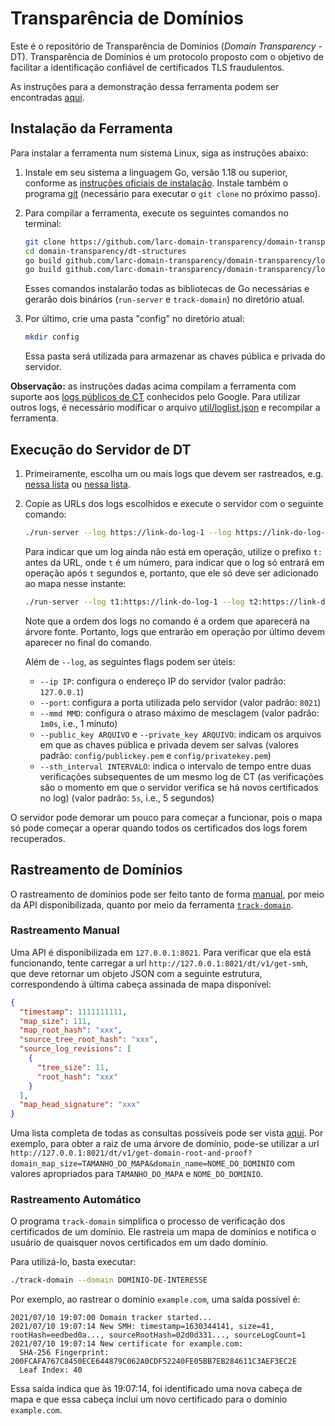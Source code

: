 # Transparência de Domínios

Este é o repositório de Transparência de Domínios (_Domain Transparency_ - DT). Transparência de Domínios é
um protocolo proposto com o objetivo de facilitar a identificação confiável
de certificados TLS fraudulentos.

As instruções para a demonstração dessa ferramenta podem ser encontradas [aqui](demo/README.md).

## Instalação da Ferramenta

Para instalar a ferramenta num sistema Linux, siga as instruções abaixo:

1. Instale em seu sistema a linguagem Go, versão 1.18 ou superior, conforme
   as [instruções oficiais de instalação](https://golang.org/doc/install).
   Instale também o programa [git](https://git-scm.com/downloads)
   (necessário para executar o `git clone` no próximo passo).

2. Para compilar a ferramenta, execute os seguintes comandos no terminal:

   ```bash
   git clone https://github.com/larc-domain-transparency/domain-transparency
   cd domain-transparency/dt-structures
   go build github.com/larc-domain-transparency/domain-transparency/log-server/dt-structures/cmd/run-server
   go build github.com/larc-domain-transparency/domain-transparency/log-server/dt-structures/cmd/track-domain
   ```

   Esses comandos instalarão todas as bibliotecas de Go necessárias e
   gerarão dois binários (`run-server` e `track-domain`) no diretório atual.

3. Por último, crie uma pasta "config" no diretório atual:

   ```bash
   mkdir config
   ```

   Essa pasta será utilizada para armazenar as chaves pública e privada do servidor.

**Observação:** as instruções dadas acima compilam a ferramenta com suporte
aos [logs públicos de CT](https://www.gstatic.com/ct/log_list/v2/all_logs_list.json)
conhecidos pelo Google. Para utilizar outros logs, é necessário modificar
o arquivo [util/loglist.json](util/loglist.json) e recompilar a ferramenta.

## Execução do Servidor de DT

1. Primeiramente, escolha um ou mais logs que devem ser rastreados,
   e.g. [nessa lista](https://ct.cloudflare.com/logs) ou
   [nessa lista](https://www.gstatic.com/ct/log_list/v2/log_list.json).

2. Copie as URLs dos logs escolhidos e execute o servidor com o seguinte
   comando:

   ```bash
   ./run-server --log https://link-do-log-1 --log https://link-do-log-2 ...
   ```

   Para indicar que um log ainda não está em operação, utilize o prefixo `t:`
   antes da URL, onde `t` é um número, para indicar que o log só entrará em
   operação após `t` segundos e, portanto, que ele só deve ser adicionado
   ao mapa nesse instante:

   ```bash
   ./run-server --log t1:https://link-do-log-1 --log t2:https://link-do-log-2 ...
   ```

   Note que a ordem dos logs no comando é a ordem que aparecerá na árvore fonte.
   Portanto, logs que entrarão em operação por último devem aparecer no final
   do comando.

   Além de `--log`, as seguintes flags podem ser úteis:

   - `--ip IP`: configura o endereço IP do servidor (valor padrão: `127.0.0.1`)
   - `--port`: configura a porta utilizada pelo servidor (valor padrão: `8021`)
   - `--mmd MMD`: configura o atraso máximo de mesclagem (valor padrão: `1m0s`, i.e., 1 minuto)
   - `--public_key ARQUIVO` e `--private_key ARQUIVO`: indicam os arquivos em que as
     chaves pública e privada devem ser salvas (valores padrão: `config/publickey.pem`
     e `config/privatekey.pem`)
   - `--sth_interval INTERVALO`: indica o intervalo de tempo entre duas verificações
     subsequentes de um mesmo log de CT (as verificações são o momento em que o servidor
     verifica se há novos certificados no log) (valor padrão: `5s`, i.e., 5 segundos)

O servidor pode demorar um pouco para começar a funcionar, pois o mapa
só pode começar a operar quando todos os certificados dos logs forem
recuperados.

## Rastreamento de Domínios

O rastreamento de domínios pode ser feito tanto de forma
[manual](#rastreamento-manual), por meio da API disponibilizada, quanto por meio
da ferramenta [`track-domain`](#rastreamento-automático).

### Rastreamento Manual

Uma API é disponibilizada em `127.0.0.1:8021`. Para verificar que ela está
funcionando, tente carregar a url `http://127.0.0.1:8021/dt/v1/get-smh`,
que deve retornar um objeto JSON com a seguinte estrutura, correspondendo
à última cabeça assinada de mapa disponível:

```json
{
  "timestamp": 1111111111,
  "map_size": 111,
  "map_root_hash": "xxx",
  "source_tree_root_hash": "xxx",
  "source_log_revisions": [
    {
      "tree_size": 11,
      "root_hash": "xxx"
    }
  ],
  "map_head_signature": "xxx"
}
```

Uma lista completa de todas as consultas possíveis pode ser vista [aqui](API.md).
Por exemplo, para obter a raiz de uma árvore de domínio, pode-se utilizar a url
`http://127.0.0.1:8021/dt/v1/get-domain-root-and-proof?domain_map_size=TAMANHO_DO_MAPA&domain_name=NOME_DO_DOMINIO`
com valores apropriados para `TAMANHO_DO_MAPA` e `NOME_DO_DOMINIO`.

### Rastreamento Automático

O programa `track-domain` simplifica o processo de verificação
dos certificados de um domínio. Ele rastreia um mapa de domínios
e notifica o usuário de quaisquer novos certificados em um dado domínio.

Para utilizá-lo, basta executar:

```bash
./track-domain --domain DOMINIO-DE-INTERESSE
```

Por exemplo, ao rastrear o domínio `example.com`, uma saída possível é:

```text
2021/07/10 19:07:00 Domain tracker started...
2021/07/10 19:07:14 New SMH: timestamp=1630344141, size=41, rootHash=eedbed0a..., sourceRootHash=02d0d331..., sourceLogCount=1
2021/07/10 19:07:14 New certificate for example.com:
  SHA-256 Fingerprint: 200FCAFA767C8450ECE644879C062A0CDF52240FE05BB7EB284611C3AEF3EC2E
  Leaf Index: 40
```

Essa saída indica que às 19:07:14, foi identificado uma nova cabeça de mapa
e que essa cabeça inclui um novo certificado para o domínio `example.com`.
